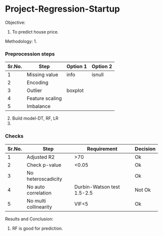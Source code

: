# Project-Regression-Startup
Objective:
1. To predict house price.


Methodology:
1. 
### Preprocession steps

|Sr.No.| Step | Option 1 | Option 2 |
|---| --- | --- | --- |
|1| Missing value | info | isnull |
|2| Encoding |  |  |
|3| Outlier | boxplot |  |
|4| Feature scaling |  |  |
|5| Imbalance |  |  |

2. Build model-DT, RF, LR
3. 
### Checks

|Sr.No.| Step | Requirement | Decision |
|---| --- | --- | --- |
|1| Adjusted R2 | >70 | Ok |
|2| Check p-value | <0.05 | Ok  |
|3| No heteroscadicity |  | Ok |
|4| No auto correlation | Durbin-Watson test 1.5-2.5 | Not Ok |
|5| No multi collinearity | VIF<5 | Ok |

Results and Conclusion:
1. RF is good for prediction.
